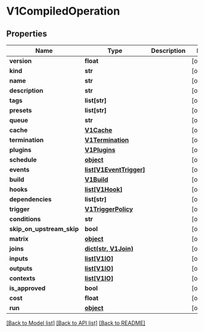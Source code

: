 # V1CompiledOperation

## Properties
Name | Type | Description | Notes
------------ | ------------- | ------------- | -------------
**version** | **float** |  | [optional] 
**kind** | **str** |  | [optional] 
**name** | **str** |  | [optional] 
**description** | **str** |  | [optional] 
**tags** | **list[str]** |  | [optional] 
**presets** | **list[str]** |  | [optional] 
**queue** | **str** |  | [optional] 
**cache** | [**V1Cache**](V1Cache.md) |  | [optional] 
**termination** | [**V1Termination**](V1Termination.md) |  | [optional] 
**plugins** | [**V1Plugins**](V1Plugins.md) |  | [optional] 
**schedule** | [**object**](.md) |  | [optional] 
**events** | [**list[V1EventTrigger]**](V1EventTrigger.md) |  | [optional] 
**build** | [**V1Build**](V1Build.md) |  | [optional] 
**hooks** | [**list[V1Hook]**](V1Hook.md) |  | [optional] 
**dependencies** | **list[str]** |  | [optional] 
**trigger** | [**V1TriggerPolicy**](V1TriggerPolicy.md) |  | [optional] 
**conditions** | **str** |  | [optional] 
**skip_on_upstream_skip** | **bool** |  | [optional] 
**matrix** | [**object**](.md) |  | [optional] 
**joins** | [**dict(str, V1Join)**](V1Join.md) |  | [optional] 
**inputs** | [**list[V1IO]**](V1IO.md) |  | [optional] 
**outputs** | [**list[V1IO]**](V1IO.md) |  | [optional] 
**contexts** | [**list[V1IO]**](V1IO.md) |  | [optional] 
**is_approved** | **bool** |  | [optional] 
**cost** | **float** |  | [optional] 
**run** | [**object**](.md) |  | [optional] 

[[Back to Model list]](../README.md#documentation-for-models) [[Back to API list]](../README.md#documentation-for-api-endpoints) [[Back to README]](../README.md)


